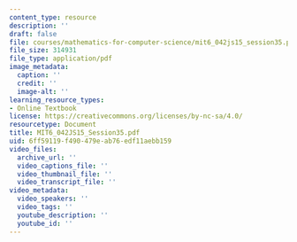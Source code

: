 ```yaml
---
content_type: resource
description: ''
draft: false
file: courses/mathematics-for-computer-science/mit6_042js15_session35.pdf
file_size: 314931
file_type: application/pdf
image_metadata:
  caption: ''
  credit: ''
  image-alt: ''
learning_resource_types:
- Online Textbook
license: https://creativecommons.org/licenses/by-nc-sa/4.0/
resourcetype: Document
title: MIT6_042JS15_Session35.pdf
uid: 6ff59119-f490-479e-ab76-edf11aebb159
video_files:
  archive_url: ''
  video_captions_file: ''
  video_thumbnail_file: ''
  video_transcript_file: ''
video_metadata:
  video_speakers: ''
  video_tags: ''
  youtube_description: ''
  youtube_id: ''
---
```

